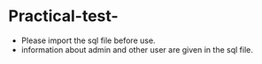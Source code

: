 # Practical-test-

* Please import the sql file before use.
* information about admin and other user are given in the sql file.
